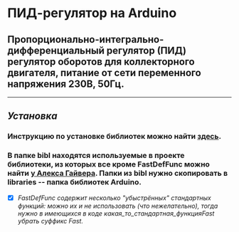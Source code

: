 # ПИД-регулятор на Arduino

## Пропорционально-интегрально-дифференциальный регулятор (ПИД) регулятор оборотов для коллекторного двигателя, питание от сети переменного напряжения 230В, 50Гц.



___
## _Установка_

### Инструкцию по установке библиотек можно найти  [здесь](https://alexgyver.ru/arduino-first/#%D0%A3%D1%81%D1%82%D0%B0%D0%BD%D0%BE%D0%B2%D0%BA%D0%B0_%D0%B1%D0%B8%D0%B1%D0%BB%D0%B8%D0%BE%D1%82%D0%B5%D0%BA).
### В папке __bibl__ находятся используемые в проекте библиотеки, из которых все кроме __FastDefFunc__ можно найти [у Алекса Гайвера](https://github.com/GyverLibs). Папки из __bibl__ нужно скопировать в __libraries__ -- папка библиотек Arduino.
- [X] _FastDefFunc содержит несколько "убыстрённых" стандартных функций:  можно их и не использовать (что нежелательно), тогда нужно в имеющихся в коде какая_то_стандартная_функцияFast убрать суффикс Fast._